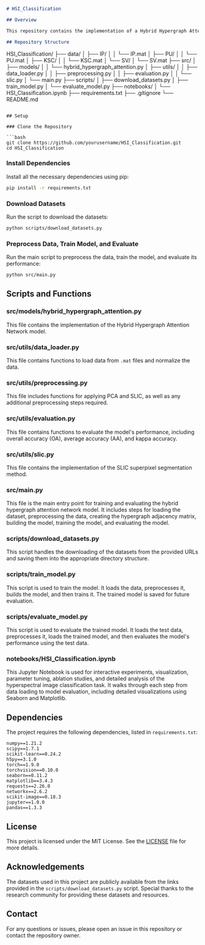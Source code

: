 ```markdown
# HSI_Classification

## Overview

This repository contains the implementation of a Hybrid Hypergraph Attention Network for hyperspectral image classification. The project involves comprehensive data preprocessing, including PCA for dimensionality reduction and SLIC for superpixel segmentation, followed by the construction of a hybrid hypergraph attention network to classify hyperspectral images. The repository includes scripts for data downloading, model training, and evaluation, along with Jupyter notebooks for interactive experimentation, parameter tuning, and ablation studies.

## Repository Structure

```
HSI_Classification/
├── data/
│   ├── IP/
│   │   └── IP.mat
│   ├── PU/
│   │   └── PU.mat
│   ├── KSC/
│   │   └── KSC.mat
│   └── SV/
│       └── SV.mat
├── src/
│   ├── models/
│   │   └── hybrid_hypergraph_attention.py
│   ├── utils/
│   │   ├── data_loader.py
│   │   ├── preprocessing.py
│   │   ├── evaluation.py
│   │   └── slic.py
│   └── main.py
├── scripts/
│   ├── download_datasets.py
│   ├── train_model.py
│   └── evaluate_model.py
├── notebooks/
│   └── HSI_Classification.ipynb
├── requirements.txt
├── .gitignore
└── README.md
```

## Setup

### Clone the Repository

```bash
git clone https://github.com/yourusername/HSI_Classification.git
cd HSI_Classification
```

### Install Dependencies

Install all the necessary dependencies using pip:

```bash
pip install -r requirements.txt
```

### Download Datasets

Run the script to download the datasets:

```bash
python scripts/download_datasets.py
```

### Preprocess Data, Train Model, and Evaluate

Run the main script to preprocess the data, train the model, and evaluate its performance:

```bash
python src/main.py
```

## Scripts and Functions

### src/models/hybrid_hypergraph_attention.py

This file contains the implementation of the Hybrid Hypergraph Attention Network model.

### src/utils/data_loader.py

This file contains functions to load data from `.mat` files and normalize the data.

### src/utils/preprocessing.py

This file includes functions for applying PCA and SLIC, as well as any additional preprocessing steps required.

### src/utils/evaluation.py

This file contains functions to evaluate the model's performance, including overall accuracy (OA), average accuracy (AA), and kappa accuracy.

### src/utils/slic.py

This file contains the implementation of the SLIC superpixel segmentation method.

### src/main.py

This file is the main entry point for training and evaluating the hybrid hypergraph attention network model. It includes steps for loading the dataset, preprocessing the data, creating the hypergraph adjacency matrix, building the model, training the model, and evaluating the model.

### scripts/download_datasets.py

This script handles the downloading of the datasets from the provided URLs and saving them into the appropriate directory structure.

### scripts/train_model.py

This script is used to train the model. It loads the data, preprocesses it, builds the model, and then trains it. The trained model is saved for future evaluation.

### scripts/evaluate_model.py

This script is used to evaluate the trained model. It loads the test data, preprocesses it, loads the trained model, and then evaluates the model's performance using the test data.

### notebooks/HSI_Classification.ipynb

This Jupyter Notebook is used for interactive experiments, visualization, parameter tuning, ablation studies, and detailed analysis of the hyperspectral image classification task. It walks through each step from data loading to model evaluation, including detailed visualizations using Seaborn and Matplotlib.

## Dependencies

The project requires the following dependencies, listed in `requirements.txt`:

```plaintext
numpy==1.21.2
scipy==1.7.1
scikit-learn==0.24.2
h5py==3.1.0
torch==1.9.0
torchvision==0.10.0
seaborn==0.11.2
matplotlib==3.4.3
requests==2.26.0
networkx==2.6.2
scikit-image==0.18.3
jupyter==1.0.0
pandas==1.3.3
```

## License

This project is licensed under the MIT License. See the [LICENSE](LICENSE) file for more details.

## Acknowledgements

The datasets used in this project are publicly available from the links provided in the `scripts/download_datasets.py` script. Special thanks to the research community for providing these datasets and resources.

## Contact

For any questions or issues, please open an issue in this repository or contact the repository owner.
```

